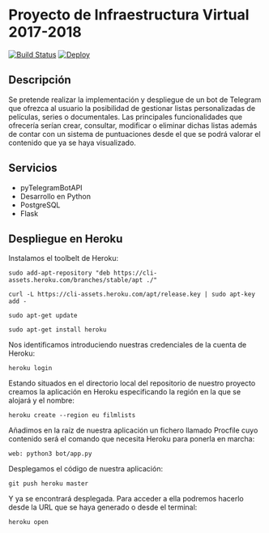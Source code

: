 # Proyecto de Infraestructura Virtual 2017-2018
[![Build Status](https://travis-ci.org/alvaromgs/proyectoIV-1718.svg?branch=master)](https://travis-ci.org/alvaromgs/proyectoIV-1718)
[![Deploy](https://www.herokucdn.com/deploy/button.svg)](https://heroku.com/deploy?template=https://github.com/alvaromgs/proyectoIV-1718)

## Descripción

Se pretende realizar la implementación y despliegue de un bot de Telegram que ofrezca al usuario la posibilidad de gestionar listas personalizadas de películas, series o documentales. Las principales funcionalidades que ofrecería serían crear, consultar, modificar o eliminar dichas listas además de contar con un sistema de puntuaciones desde el que se podrá valorar el contenido que ya se haya visualizado.

## Servicios

* pyTelegramBotAPI
* Desarrollo en Python
* PostgreSQL
* Flask

## Despliegue en Heroku

Instalamos el toolbelt de Heroku:

```
sudo add-apt-repository "deb https://cli-assets.heroku.com/branches/stable/apt ./"

curl -L https://cli-assets.heroku.com/apt/release.key | sudo apt-key add -

sudo apt-get update

sudo apt-get install heroku
```

Nos identificamos introduciendo nuestras credenciales de la cuenta de Heroku:

```
heroku login
```

Estando situados en el directorio local del repositorio de nuestro proyecto creamos la aplicación en Heroku especificando la región en la que se alojará y el nombre:

```
heroku create --region eu filmlists
```

Añadimos en la raíz de nuestra aplicación un fichero llamado Procfile cuyo contenido será el comando que necesita Heroku para ponerla en marcha:

```
web: python3 bot/app.py
```

Desplegamos el código de nuestra aplicación:

```
git push heroku master
```

Y ya se encontrará desplegada. Para acceder a ella podremos hacerlo desde la URL que se haya generado o desde el terminal:

```
heroku open
```